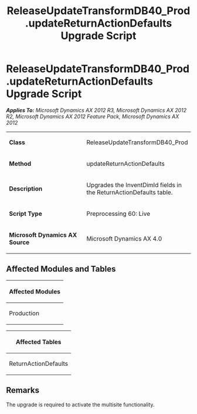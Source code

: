 ﻿---
title: ReleaseUpdateTransformDB40_Prod.updateReturnActionDefaults Upgrade Script
TOCTitle: ReleaseUpdateTransformDB40_Prod.updateReturnActionDefaults Upgrade Script
ms:assetid: 8065fbdb-29d5-684f-e671-df665b6abc08
ms:mtpsurl: https://msdn.microsoft.com/en-us/library/JJ685903(v=AX.60)
ms:contentKeyID: 49709356
ms.date: 05/18/2015
mtps_version: v=AX.60
---

# ReleaseUpdateTransformDB40\_Prod.updateReturnActionDefaults Upgrade Script 


_**Applies To:** Microsoft Dynamics AX 2012 R3, Microsoft Dynamics AX 2012 R2, Microsoft Dynamics AX 2012 Feature Pack, Microsoft Dynamics AX 2012_

<table>
<colgroup>
<col style="width: 50%" />
<col style="width: 50%" />
</colgroup>
<tbody>
<tr class="odd">
<td><p><strong>Class</strong></p></td>
<td><p>ReleaseUpdateTransformDB40_Prod</p></td>
</tr>
<tr class="even">
<td><p><strong>Method</strong></p></td>
<td><p>updateReturnActionDefaults</p></td>
</tr>
<tr class="odd">
<td><p><strong>Description</strong></p></td>
<td><p>Upgrades the InventDimId fields in the ReturnActionDefaults table.</p></td>
</tr>
<tr class="even">
<td><p><strong>Script Type</strong></p></td>
<td><p>Preprocessing 60: Live</p></td>
</tr>
<tr class="odd">
<td><p><strong>Microsoft Dynamics AX Source</strong></p></td>
<td><p>Microsoft Dynamics AX 4.0</p></td>
</tr>
</tbody>
</table>


## Affected Modules and Tables

<table>
<colgroup>
<col style="width: 100%" />
</colgroup>
<thead>
<tr class="header">
<th><p>Affected Modules</p></th>
</tr>
</thead>
<tbody>
<tr class="odd">
<td><p>Production</p></td>
</tr>
</tbody>
</table>


<table>
<colgroup>
<col style="width: 100%" />
</colgroup>
<thead>
<tr class="header">
<th><p>Affected Tables</p></th>
</tr>
</thead>
<tbody>
<tr class="odd">
<td><p>ReturnActionDefaults</p></td>
</tr>
</tbody>
</table>


## Remarks

The upgrade is required to activate the multisite functionality.

  


